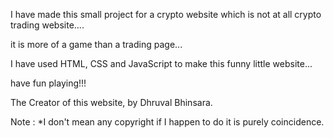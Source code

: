 I have made this small project for a crypto website which is not at all crypto trading website....

it is more of a game than a trading page... 

I have used HTML, CSS and JavaScript to make this funny little website...

have fun playing!!!

The Creator of this website,
by Dhruval Bhinsara.



Note : *I don't mean any copyright if I happen to do it is purely coincidence.
